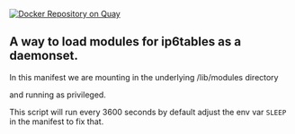 [![Docker Repository on Quay](https://quay.io/repository/mauilion/ip6tables/status "Docker Repository on Quay")](https://quay.io/repository/mauilion/ip6tables)
## A way to load modules for ip6tables as a daemonset.

In this manifest we are mounting in the underlying /lib/modules directory

and running as privileged. 


This script will run every 3600 seconds by default adjust the env var `SLEEP` in the manifest to fix that.

